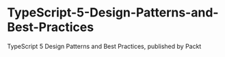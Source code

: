 # TypeScript-5-Design-Patterns-and-Best-Practices
TypeScript 5 Design Patterns and Best Practices, published by Packt
